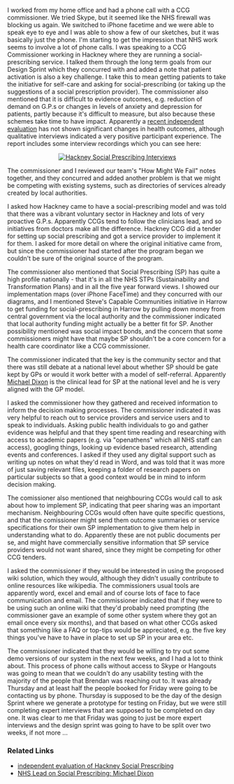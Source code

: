 I worked from my home office and had a phone call with a CCG commissioner.  We tried Skype, but it seemed like the NHS firewall was blocking us again. We switched to iPhone facetime and we were able to speak eye to eye and I was able to show a few of our sketches, but it was basically just the phone.  I'm starting to get the impression that NHS work seems to involve a lot of phone calls.  I was speaking to a CCG Commissioner working in Hackney where they are running a social-prescribing service.  I talked them through the long term goals from our Design Sprint which they concurred with and added a note that patient activation is also a key challenge. I take this to mean getting patients to take the initiative for self-care and asking for social-prescribing (or taking up the suggestions of a social prescription provider).  The commissioner also mentioned that it is difficult to evidence outcomes, e.g. reduction of demand on G.P.s or changes in levels of anxiety and depression for patients, partly because it's difficult to measure, but also because these schemes take time to have impact.  Apparently a [recent independent evaluation](http://www.health.org.uk/programmes/shine-2014/projects/social-prescribing-integrating-gp-and-community-health-assets) has not shown significant changes in health outcomes, although qualitative interviews indicated a very positive participant experience.  The report includes some interview recordings which you can see here:

<p align='center'><a href="https://www.youtube.com/watch?v=PCxRLAM7wBQ"><img src="https://img.youtube.com/vi/PCxRLAM7wBQ/0.jpg" alt="Hackney Social Prescribing Interviews" /></a></p>

The commissioner and I reviewed our team's "How Might We Fail" notes together, and they concurred and added another problem is that we might be competing with existing systems, such as directories of services already created by local authorities.

I asked how Hackney came to have a social-prescribing model and was told that there was a vibrant voluntary sector in Hackney and lots of very proactive G.P.s. Apparently CCGs tend to follow the clinicians lead, and so initiatives from doctors make all the difference.  Hackney CCG did a tender for setting up social prescribing and got a service provider to implement it for them.  I asked for more detail on where the original initiative came from, but since the commissioner had started after the program began we couldn't be sure of the original source of the program.

The commissioner also mentioned that Social Prescribing (SP) has quite a high profile nationally - that it's in all the NHS STPs (Sustainability and Transformation Plans) and in all the five year forward views.  I showed our implementation maps (over iPhone FaceTime) and they concurred with our diagrams, and I mentioned Steve's Capable Communities initiative in Harrow to get funding for social-prescribing in Harrow by pulling down money from central government via the local authority and the commissioner indicated that local authority funding might actually be a better fit for SP.  Another possibility mentioned was social impact bonds, and the concern that some commissioners might have that maybe SP shouldn't be a core concern for a health care coordinator like a CCG commissioner.

The commissioner indicated that the key is the community sector and that there was still debate at a national level about whether SP should be gate kept by GPs or would it work better with a model of self-referral.  Apparently [Michael Dixon](https://en.wikipedia.org/wiki/Michael_Dixon_(doctor)) is the clinical lead for SP at the national level and he is very aligned with the GP model.

I asked the commissioner how they gathered and received information to inform the decision making processes.  The commissioner indicated it was very helpful to reach out to service providers and service users and to speak to individuals.  Asking public health individuals to go and gather evidence was helpful and that they spent time reading and researching with access to academic papers (e.g. via "openathens" which all NHS staff can access), googling things, looking up evidence based research, attending events and conferences.  I asked if they used any digital support such as writing up notes on what they'd read in Word, and was told that it was more of just saving relevant files, keeping a folder of research papers on particular subjects so that a good context would be in mind to inform decision making.

The comissioner also mentioned that neighbouring CCGs would call to ask about how to implement SP, indicating that peer sharing was an important mechanism.  Neighbouring CCGs would often have quite specific questions, and that the comissioner might send them outcome summaries or service specifications for their own SP implementation to give them help in understanding what to do.  Apparently these are not public documents per se, and might have commercially sensitive information that SP service providers would not want shared, since they might be competing for other CCG tenders.

I asked the commissioner if they would be interested in using the proposed wiki solution, which they would, although they didn't usually contribute to online resources like wikipedia.  The commissioners usual tools are apparently word, excel and email and of course lots of face to face communication and email.  The commissioner indicated that if they were to be using such an online wiki that they'd probably need prompting (the commissioner gave an example of some other system where they got an email once every six months), and that based on what other CCGs asked that something like a FAQ or top-tips would be appreciated, e.g. the five key things you've have to have in place to set up SP in your area etc.

The commissioner indicated that they would be willing to try out some demo versions of our system in the next few weeks, and I had a lot to think about.  This process of phone calls without access to Skype or Hangouts was going to mean that we couldn't do any usability testing with the majority of the people that Brendan was reaching out to.  It was already Thursday and at least half the people booked for Friday were going to be contacting us by phone.   Thursday is supposed to be the day of the design Sprint where we generate a prototype for testing on Friday, but we were still completing expert interviews that are supposed to be completed on day one.  It was clear to me that Friday was going to just be more expert interviews and the design sprint was going to have to be split over two weeks, if not more ...

### Related Links

* [independent evaluation of Hackney Social Prescribing](http://www.health.org.uk/programmes/shine-2014/projects/social-prescribing-integrating-gp-and-community-health-assets)
* [NHS Lead on Social Prescribing: Michael Dixon](https://en.wikipedia.org/wiki/Michael_Dixon_(doctor))
